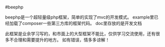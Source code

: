 #beephp

   beephp是一个超轻量级php框架，简单的实现了mvc的开发模式。
   example里已经加载了composer一些第三方库的框架代码。
   doc里存放的是开发文档
	
   此框架是业余学习写的，和市面上的大型框架不能比，仅供学习交流使用，还有很多不合理和需要提升的地方。
如有错误，情多多谅解！
